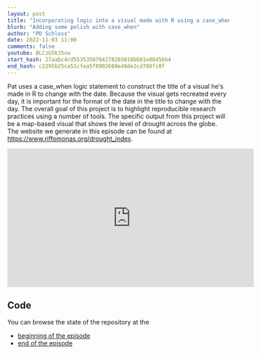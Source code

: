 ```yaml
---
layout: post
title: "Incorporating logic into a visual made with R using a case_when statement (CC263)"
blurb: "Adding some polish with case_when"
author: "PD Schloss"
date: 2022-11-03 11:00
comments: false
youtube: BLCzG5k35xw
start_hash: 27aabc4cd5535350794278203018b681e88456b4
end_hash: c2295b25ca51cfea5f0902688e48de2cd708fc8f
---
```


Pat uses a case_when logic statement to construct the title of a visual he's made in R to change with the date. Because the visual gets recreated every day, it is important for the format of the date in the title to change with the day. The overall goal of this project is to highlight reproducible research practices using a number of tools. The specific output from this project will be a map-based visual that shows the level of drought across the globe. The website we generate in this episode can be found at https://www.riffomonas.org/drought_index.

<iframe style="margin: 0 auto;display:block;" width="560" height="315" src="https://www.youtube.com/embed/{{ page.youtube }}" frameborder="0" allow="accelerometer; autoplay; encrypted-media; gyroscope; picture-in-picture" allowfullscreen></iframe>

## Code

You can browse the state of the repository at the

* [beginning of the episode](https://github.com/riffomonas/drought_index/tree/{{page.start_hash}})
* [end of the episode](https://github.com/riffomonas/drought_index/tree/{{page.end_hash}})

